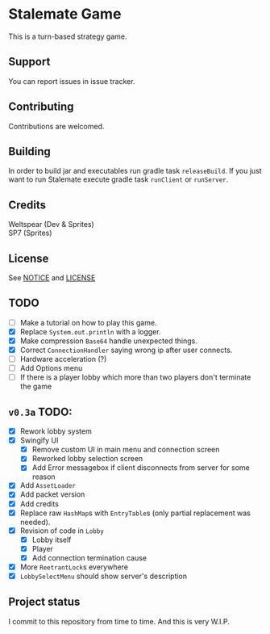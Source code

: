 # Stalemate Game
This is a turn-based strategy game.

## Support
You can report issues in issue tracker.

## Contributing
Contributions are welcomed.

## Building
In order to build jar and executables run gradle task `releaseBuild`. If you just want to run Stalemate execute gradle 
task `runClient` or `runServer`. 

## Credits
Weltspear (Dev & Sprites)\
SP7 (Sprites)

## License
See [NOTICE](NOTICE.md) and [LICENSE](LICENSE)

## TODO
- [ ] Make a tutorial on how to play this game.
- [x] Replace `System.out.println` with a logger.
- [x] Make compression `Base64` handle unexpected things.
- [x] Correct `ConnectionHandler` saying wrong ip after user connects.
- [ ] Hardware acceleration (?)
- [ ] Add Options menu
- [ ] If there is a player lobby which more than two players don't terminate the game
## `v0.3a` TODO:
- [x] Rework lobby system
- [x] Swingify UI
  - [x] Remove custom UI in main menu and connection screen
  - [x] Reworked lobby selection screen
  - [x] Add Error messagebox if client disconnects from server for some reason
- [x] Add `AssetLoader`
- [x] Add packet version
- [x] Add credits
- [x] Replace raw `HashMap`s with `EntryTable`s (only partial replacement was needed).
- [x] Revision of code in `Lobby`
  - [x] Lobby itself
  - [x] Player
  - [x] Add connection termination cause
- [x] More `ReetrantLock`s everywhere
- [x] `LobbySelectMenu` should show server's description

## Project status
I commit to this repository from time to time. And this is very W.I.P.

